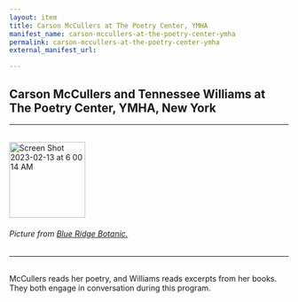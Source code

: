 ```yaml
---
layout: item
title: Carson McCullers at The Poetry Center, YMHA
manifest_name: carson-mccullers-at-the-poetry-center-ymha
permalink: carson-mccullers-at-the-poetry-center-ymha
external_manifest_url: 

---
```

<!-- Add an essay or interpretive material below this line,
using HTML or markdown.  Do not modify this file above this line -->
<h2> Carson McCullers and Tennessee Williams at The Poetry Center, YMHA, New York </h2>
<hr>
<br>
<img width="137" alt="Screen Shot 2023-02-13 at 6 00 14 AM" src="https://user-images.githubusercontent.com/122332459/218452320-b8ed1a9f-a394-4fd5-8253-72ef0dd49269.png">
<h6> Picture from <a href="https://www.blueridgebotanic.com/blog/florilegium">Blue Ridge Botanic.</a></h6>
<hr>
<br>
McCullers reads her poetry, and Williams reads excerpts from her books. They both engage in conversation during this program. 
